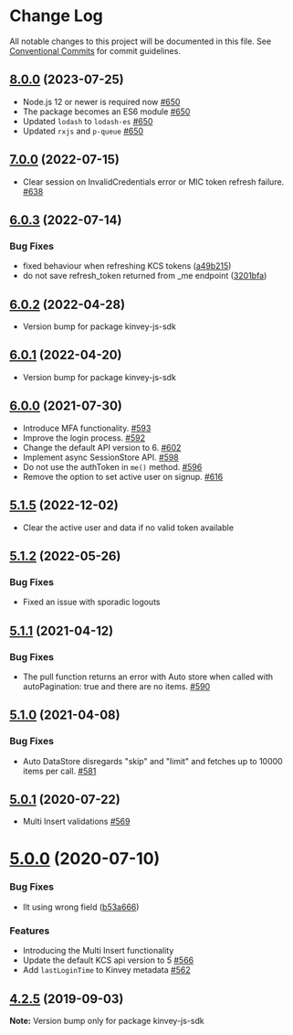 # Change Log

All notable changes to this project will be documented in this file.
See [Conventional Commits](https://conventionalcommits.org) for commit guidelines.

## [8.0.0](https://github.com/Kinvey/js-sdk/compare/kinvey-js-sdk@7.0.0...kinvey-js-sdk@8.0.0) (2023-07-25)

- Node.js 12 or newer is required now [#650](https://github.com/Kinvey/js-sdk/pull/650)
- The package becomes an ES6 module [#650](https://github.com/Kinvey/js-sdk/pull/650)
- Updated `lodash` to `lodash-es` [#650](https://github.com/Kinvey/js-sdk/pull/650)
- Updated `rxjs` and `p-queue` [#650](https://github.com/Kinvey/js-sdk/pull/650)





## [7.0.0](https://github.com/Kinvey/js-sdk/compare/kinvey-js-sdk@6.0.3...kinvey-js-sdk@7.0.0) (2022-07-15)

- Clear session on InvalidCredentials error or MIC token refresh failure. [#638](https://github.com/Kinvey/js-sdk/pull/638)





## [6.0.3](https://github.com/Kinvey/js-sdk/compare/kinvey-js-sdk@6.0.2...kinvey-js-sdk@6.0.3) (2022-07-14)


### Bug Fixes

* fixed behaviour when refreshing KCS tokens ([a49b215](https://github.com/Kinvey/js-sdk/commit/a49b2151b0730ac0705f2c7a7ae666181935465b))
* do not save refresh_token returned from _me endpoint ([3201bfa](https://github.com/Kinvey/js-sdk/commit/3201bfae329588f2c59180490defad1a89d7e804))






## [6.0.2](https://github.com/Kinvey/js-sdk/compare/kinvey-js-sdk@6.0.1...kinvey-js-sdk@6.0.2) (2022-04-28)

- Version bump for package kinvey-js-sdk





## [6.0.1](https://github.com/Kinvey/js-sdk/compare/kinvey-js-sdk@6.0.0...kinvey-js-sdk@6.0.1) (2022-04-20)

- Version bump for package kinvey-js-sdk





## [6.0.0](https://github.com/Kinvey/js-sdk/compare/kinvey-js-sdk@5.1.1...kinvey-js-sdk@6.0.0) (2021-07-30)

- Introduce MFA functionality. [#593](https://github.com/Kinvey/js-sdk/pull/593)
- Improve the login process. [#592](https://github.com/Kinvey/js-sdk/pull/592)
- Change the default API version to 6. [#602](https://github.com/Kinvey/js-sdk/pull/602)
- Implement async SessionStore API. [#598](https://github.com/Kinvey/js-sdk/pull/598)
- Do not use the authToken in `me()` method. [#596](https://github.com/Kinvey/js-sdk/pull/596)
- Remove the option to set active user on signup. [#616](https://github.com/Kinvey/js-sdk/pull/616)




## [5.1.5](https://github.com/Kinvey/js-sdk/compare/kinvey-js-sdk@5.1.4...kinvey-js-sdk@5.1.5) (2022-12-02)

- Clear the active user and data if no valid token available





## [5.1.2](https://github.com/Kinvey/js-sdk/compare/kinvey-js-sdk@5.1.1...kinvey-js-sdk@5.1.2) (2022-05-26)

### Bug Fixes

* Fixed an issue with sporadic logouts





## [5.1.1](https://github.com/Kinvey/js-sdk/compare/kinvey-js-sdk@5.1.0...kinvey-js-sdk@5.1.1) (2021-04-12)

### Bug Fixes

* The pull function returns an error with Auto store when called with autoPagination: true and there are no items. [#590](https://github.com/Kinvey/js-sdk/pull/590)





## [5.1.0](https://github.com/Kinvey/js-sdk/compare/kinvey-js-sdk@5.0.1...kinvey-js-sdk@5.1.0) (2021-04-08)

### Bug Fixes

* Auto DataStore disregards "skip" and "limit" and fetches up to 10000 items per call. [#581](https://github.com/Kinvey/js-sdk/pull/581)





## [5.0.1](https://github.com/Kinvey/js-sdk/compare/kinvey-js-sdk@5.0.0...kinvey-js-sdk@5.0.1) (2020-07-22)

- Multi Insert validations [#569](https://github.com/Kinvey/js-sdk/pull/569)





# [5.0.0](https://github.com/Kinvey/js-sdk/compare/kinvey-js-sdk@4.2.5...kinvey-js-sdk@5.0.0) (2020-07-10)

### Bug Fixes

* llt using wrong field ([b53a666](https://github.com/Kinvey/js-sdk/commit/b53a666))

### Features

* Introducing the Multi Insert functionality
* Update the default KCS api version to 5 [#566](https://github.com/Kinvey/js-sdk/pull/566)
* Add `lastLoginTime` to Kinvey metadata [#562](https://github.com/Kinvey/js-sdk/pull/562)





## [4.2.5](https://github.com/Kinvey/js-sdk/compare/kinvey-js-sdk@4.2.3...kinvey-js-sdk@4.2.5) (2019-09-03)

**Note:** Version bump only for package kinvey-js-sdk

